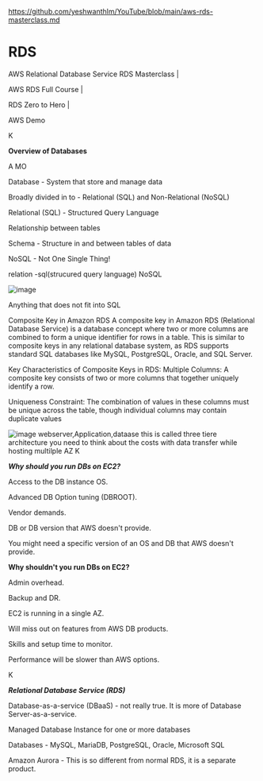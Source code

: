 https://github.com/yeshwanthlm/YouTube/blob/main/aws-rds-masterclass.md
# RDS

AWS Relational Database Service RDS Masterclass |

AWS RDS Full Course |

RDS Zero to Hero |

AWS Demo

K

**Overview of Databases**

A MO

Database - System that store and manage data

Broadly divided in to - Relational (SQL) and Non-Relational (NoSQL)

Relational (SQL) - Structured Query Language

Relationship between tables

Schema - Structure in and between tables of data

NoSQL - Not One Single Thing!


relation -sql(strucured query language)
NoSQL

![image](https://github.com/user-attachments/assets/1e2b43dd-4db8-4743-96f9-4229b790cdef)


Anything that does not fit into SQL

Composite Key in Amazon RDS
A composite key in Amazon RDS (Relational Database Service) is a database concept where two or more columns are combined to form a unique identifier for rows in a table. This is similar to composite keys in any relational database system, as RDS supports standard SQL databases like MySQL, PostgreSQL, Oracle, and SQL Server.

Key Characteristics of Composite Keys in RDS:
Multiple Columns: A composite key consists of two or more columns that together uniquely identify a row.

Uniqueness Constraint: The combination of values in these columns must be unique across the table, though individual columns may contain duplicate values


![image](https://github.com/user-attachments/assets/21ef0214-0c10-4790-b1aa-a50dd14df36e)
webserver,Application,dataase this is called three tiere architecture
you  need to think about the costs with data transfer while hosting multilple AZ
K

***Why should you run DBs on EC2?***

Access to the DB instance OS.

Advanced DB Option tuning (DBROOT).

Vendor demands.

DB or DB version that AWS doesn't provide.

You might need a specific version of an OS and DB that AWS doesn't provide.



**Why shouldn't you run DBs on EC2?**

Admin overhead.

Backup and DR.

EC2 is running in a single AZ.

Will miss out on features from AWS DB products.

Skills and setup time to monitor.

Performance will be slower than AWS options.


K

***Relational Database Service (RDS)***


Database-as-a-service (DBaaS) - not really true. It is more of Database Server-as-a-service.

Managed Database Instance for one or more databases

Databases - MySQL, MariaDB, PostgreSQL, Oracle, Microsoft SQL

Amazon Aurora - This is so different from normal RDS, it is a separate product.
